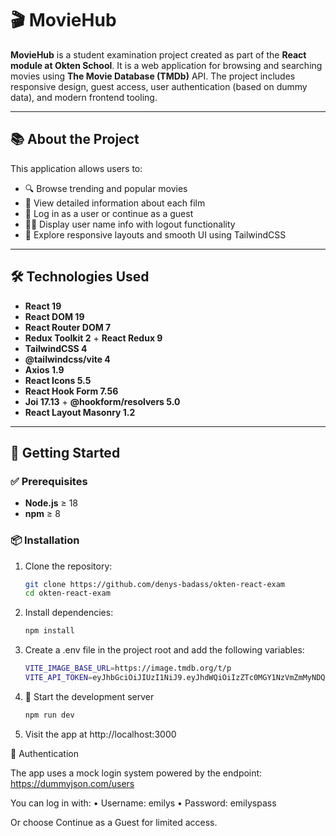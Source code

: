 # 🎬 MovieHub

**MovieHub** is a student examination project created as part of the **React module at Okten School**. It is a web application for browsing and searching movies using **The Movie Database (TMDb)** API. The project includes responsive design, guest access, user authentication (based on dummy data), and modern frontend tooling.

---

## 📚 About the Project

This application allows users to:

- 🔍 Browse trending and popular movies
- 🧾 View detailed information about each film
- 🔐 Log in as a user or continue as a guest
- 🧑‍💼 Display user name info with logout functionality
- 🧱 Explore responsive layouts and smooth UI using TailwindCSS

---

## 🛠️ Technologies Used

- **React 19**
- **React DOM 19**
- **React Router DOM 7**
- **Redux Toolkit 2** + **React Redux 9**
- **TailwindCSS 4**
- **@tailwindcss/vite 4**
- **Axios 1.9**
- **React Icons 5.5**
- **React Hook Form 7.56**
- **Joi 17.13** + **@hookform/resolvers 5.0**
- **React Layout Masonry 1.2**

---

## 🔧 Getting Started

### ✅ Prerequisites

- **Node.js** ≥ 18
- **npm** ≥ 8

### 📦 Installation

1. Clone the repository:

   ```bash
   git clone https://github.com/denys-badass/okten-react-exam
   cd okten-react-exam
   
2. Install dependencies:

    ```bash
    npm install

3. Create a .env file in the project root and add the following variables:

    ```bash
    VITE_IMAGE_BASE_URL=https://image.tmdb.org/t/p
    VITE_API_TOKEN=eyJhbGciOiJIUzI1NiJ9.eyJhdWQiOiIzZTc0MGY1NzVmZmMyNDQzZDRjZTIzY2I4NTk1M2ZkMCIsIm5iZiI6MTc0NTgzMzY3MC4yNjIsInN1YiI6IjY4MGY0ZWM2NDYwMzU3MWVhZDBmOGI1YyIsInNjb3BlcyI6WyJhcGlfcmVhZCJdLCJ2ZXJzaW9uIjoxfQ.vOkM9zakig0Tx0krPqELgaIZBvfFX99Ykj8hq55MF7c

3. 🚀 Start the development server

    ```bash
    npm run dev

4. Visit the app at http://localhost:3000

🔐 Authentication

The app uses a mock login system powered by the endpoint:
https://dummyjson.com/users

You can log in with:
•	Username: emilys
•	Password: emilyspass

Or choose Continue as a Guest for limited access.
